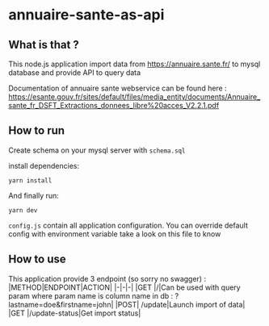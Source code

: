 # annuaire-sante-as-api

## What is that ?

This node.js application import data from https://annuaire.sante.fr/ to mysql database and provide API to query data

Documentation of annuaire sante webservice can be found here : https://esante.gouv.fr/sites/default/files/media_entity/documents/Annuaire_sante_fr_DSFT_Extractions_donnees_libre%20acces_V2.2.1.pdf

## How to run

Create schema on your mysql server with `schema.sql`

install dependencies:

`yarn install`

And finally run:

`yarn dev`

`config.js` contain all application configuration. You can override default config with environment variable take a look on this file to know

## How to use

This application provide 3 endpoint (so sorry no swagger) :
|METHOD|ENDPOINT|ACTION|
|-|-|-|
|GET |/|Can be used with query param where param name is column name in db : ?lastname=doe&firstname=john|
|POST| /update|Launch import of data|
|GET |/update-status|Get import status|